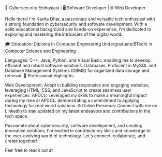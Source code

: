 🔐 Cybersecurity Enthusiast | 🖥️ Software Developer | 🌐 Web Developer

Hello there! I'm Kavita Dhar, a passionate and versatile tech enthusiast with a strong foundation in cybersecurity and software development. With a solid educational background and hands-on experience, I'm dedicated to exploring and mastering the intricacies of the digital world.

🎓 Education:
Diploma In Computer Engineering
Undergraduate(BTech) in Computer Science and Engineering


Languages: C++, Java, Python, and Visual Basic, enabling me to develop efficient and robust software solutions.
Databases: Proficient in MySQL and Database Management Systems (DBMS) for organized data storage and retrieval.
💼 Professional Highlights:

Web Development: Adept in building responsive and engaging websites, leveraging HTML, CSS, and JavaScript to create seamless user experiences.
APDCL: Leveraged my skills to make a meaningful impact during my time at APDCL, demonstrating a commitment to applying technology for real-world solutions.
🌐 Online Presence:
Connect with me on LinkedIn to stay updated on my latest endeavors and contributions in the tech space.

Passionate about cybersecurity, software development, and creating innovative solutions, I'm excited to contribute my skills and knowledge to the ever-evolving world of technology. Let's connect, collaborate, and create together!

Feel free to reach out at
